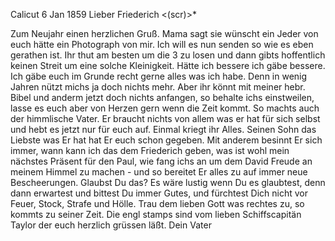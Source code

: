  Calicut 6 Jan 1859
Lieber Friederich <(scr)>*

Zum Neujahr einen herzlichen Gruß. Mama sagt sie wünscht ein Jeder von euch hätte ein Photograph von mir. Ich will es nun senden so wie es eben gerathen ist. Ihr thut am besten um die 3 zu losen und dann gibts hoffentlich keinen Streit um eine solche Kleinigkeit. Hätte ich bessere ich gäbe bessere. Ich gäbe euch im Grunde recht gerne alles was ich habe. Denn in wenig Jahren nützt michs ja doch nichts mehr. Aber ihr könnt mit meiner hebr. Bibel und anderm jetzt doch nichts anfangen, so behalte ichs einstweilen, lasse es euch aber von Herzen gern wenn die Zeit kommt. So machts auch der himmlische Vater. Er braucht nichts von allem was er hat für sich selbst und hebt es jetzt nur für euch auf. Einmal kriegt ihr Alles. Seinen Sohn das Liebste was Er hat hat Er euch schon gegeben. Mit anderem besinnt Er sich immer, wann kann ich das dem Friederich geben, was ist wohl mein nächstes Präsent für den Paul, wie fang ichs an um dem David Freude an meinem Himmel zu machen - und so bereitet Er alles zu auf immer neue Bescheerungen. Glaubst Du das? Es wäre lustig wenn Du es glaubtest, denn dann erwartest und bittest Du immer Gutes, und fürchtest Dich nicht vor Feuer, Stock, Strafe und Hölle. Trau dem lieben Gott was rechtes zu, so kommts zu seiner Zeit. Die engl stamps sind vom lieben Schiffscapitän Taylor der euch herzlich grüssen läßt.
 Dein Vater

